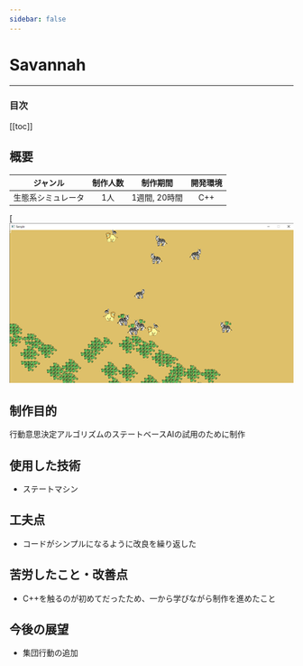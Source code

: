 ```yaml
---
sidebar: false
---
```


# Savannah

---
### 目次
[[toc]]

## 概要
|ジャンル|制作人数|制作期間|開発環境|
|:---:|:---:|:---:|:---:|
|生態系シミュレータ|1人|1週間, 20時間|C++|
[![Savannah](../.vuepress/public/imgs/home/Vue-Savannah.png)

## 制作目的
行動意思決定アルゴリズムのステートベースAIの試用のために制作

## 使用した技術
- ステートマシン

## 工夫点
- コードがシンプルになるように改良を繰り返した

## 苦労したこと・改善点
- C++を触るのが初めてだったため、一から学びながら制作を進めたこと

## 今後の展望
- 集団行動の追加